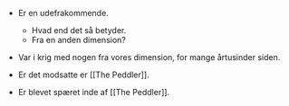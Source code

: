 - Er en udefrakommende. 
	- Hvad end det så betyder.
	- Fra en anden dimension?

- Var i krig med nogen fra vores dimension, for mange årtusinder siden.

- Er det modsatte er [[The Peddler]].
- Er blevet spæret inde af [[The Peddler]].